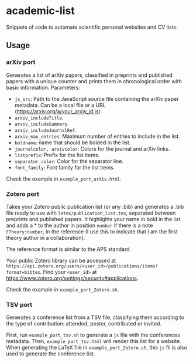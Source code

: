 # academic-list
Snippets of code to automate scientific personal websites and CV lists.

## Usage
### arXiv port
Generates a list of arXiv papers, classified in preprints and published papers with a unique counter and prints them in chronological order with basic information.
Parameters:
- `js_src`: Path to the JavaScript source file containing the arXiv paper metadata. Can be a local file or a URL (https://arxiv.org/a/your_arxiv_id.js)
- `arxiv_includeTitle`.
- `arxiv_includeSummary`.
- `arxiv_includeJournalRef`.
- `arxiv_max_entries`: Maximum number of entries to include in the list.
- `boldname`: name that should be bolded in the list.
- `journalcolor, arxivcolor`: Colors for the journal and arXiv links.
- `listprefix`: Prefix for the list items.
- `separator_color`: Color for the separator line.
- `font_family`: Font family for the list items.

Check the example in `example_port_arXiv.html`. 

### Zotero port
Takes your Zotero public publication list (or any .bib) and generates a .bib file ready to use with `latex/publication_list.tex`, separated between preprints and published papers. It highlights your name in bold in the list and adds a * to the author in position `number` if there is a note `FTheory:number`, in the reference (I use this to indicate that I am the first theory author in a collaboration).

The reference format is similar to the APS standard.

Your public Zotero library can be accessed at `https://api.zotero.org/users/<user_id>/publications/items?format=bibtex`. Find your `<user_id>` at https://www.zotero.org/settings/security#applications.

Check the example in `example_port_Zotero.sh`.

### TSV port
Generates a conference list from a TSV file, classifying them according to the type of contribution: attended, poster, contributed or invited.

First, run `example_port_tsv.sh` to generate a `js` file with the conferences metadata. Then, `example_port_tsv.html` will render this list for a website.
When generating the LaTeX file in `example_port_Zotero.sh`, this `js` fil is also used to generate the conference list.